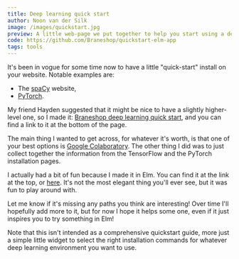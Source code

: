 ```yaml
---
title: Deep learning quick start
author: Noon van der Silk
image: /images/quickstart.jpg
preview: A little web-page we put together to help you start using a deep learning framework immediately.
code: https://github.com/Braneshop/quickstart-elm-app
tags: tools
---
```


It's been in vogue for some time now to have a little "quick-start" install on
your website. Notable examples are:

<ul class="normal">
<li>The <a href="https://spacy.io/usage" rel="noopener">spaCy</a>
website,</li>
<li> <a href="https://pytorch.org/" rel="noopener">PyTorch</a>.</li>
</ul>

My friend Hayden suggested that it might be nice to have a slightly
higher-level one, so I made it: <a href="/quickstart.html">Braneshop deep
learning quick start</a>, and you can find a link to it at the bottom of the
page.

The main thing I wanted to get across, for whatever it's worth, is that one of
your best options is <a href="https://colab.research.google.com/">Google
Colaboratory</a>. The other thing I did was to just collect together the
information from the TensorFlow and the PyTorch installation pages.

I actually had a bit of fun because I made it in Elm. You can find it at the
link at the top, or <a href="https://github.com/Braneshop/quickstart-elm-app"
rel="noopener">here</a>. It's not the most elegant thing you'll ever see, but
it was fun to play around with.

Let me know if it's missing any paths you think are interesting! Over time
I'll hopefully add more to it, but for now I hope it helps some one, even if
it just inspires you to try something in Elm!

Note that this isn't intended as a comprehensive quickstart guide, more just a
simple little widget to select the right installation commands for whatever
deep learning environment you want to use.

